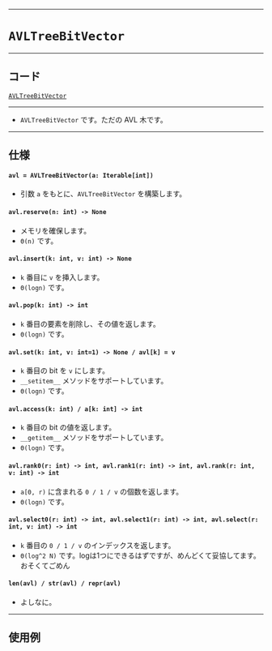 ___

# `AVLTreeBitVector`

___

## コード
[`AVLTreeBitVector`](https://github.com/titan-23/Library_py/blob/main/DataStructures/BitVector/AVLTreeBitVector.py)
<!-- code=https://github.com/titan-23/Library_py/blob/main/DataStructures\BitVector\AVLTreeBitVector.py -->

___

- `AVLTreeBitVector` です。ただの AVL 木です。

___

## 仕様

#### `avl = AVLTreeBitVector(a: Iterable[int])`

- 引数 `a` をもとに、`AVLTreeBitVector` を構築します。

#### `avl.reserve(n: int) -> None`

- メモリを確保します。
- `Θ(n)` です。

#### `avl.insert(k: int, v: int) -> None`

- `k` 番目に `v` を挿入します。
- `Θ(logn)` です。

#### `avl.pop(k: int) -> int`

- `k` 番目の要素を削除し、その値を返します。
- `Θ(logn)` です。

#### `avl.set(k: int, v: int=1) -> None / avl[k] = v`

- `k` 番目の bit を `v` にします。
- `__setitem__` メソッドをサポートしています。
- `Θ(logn)` です。

#### `avl.access(k: int) / a[k: int] -> int`

- `k` 番目の bit の値を返します。
- `__getitem__` メソッドをサポートしています。
- `Θ(logn)` です。

#### `avl.rank0(r: int) -> int, avl.rank1(r: int) -> int, avl.rank(r: int, v: int) -> int`

- `a[0, r)` に含まれる `0 / 1 / v` の個数を返します。
- `Θ(logn)` です。

#### `avl.select0(r: int) -> int, avl.select1(r: int) -> int, avl.select(r: int, v: int) -> int`

- `k` 番目の `0 / 1 / v` のインデックスを返します。
- `Θ(log^2 N)` です。logは1つにできるはずですが、めんどくて妥協してます。おそくてごめん

#### `len(avl) / str(avl) / repr(avl)`

- よしなに。

___

## 使用例

```python
```
